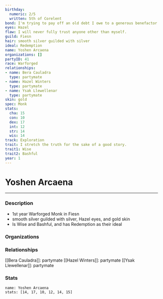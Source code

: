 ```yaml
---
birthday:
  numeric: 2/5
  written: 5th of Corelent
bond: I'm trying to pay off an old debt I owe to a generous benefactor.
eyes: Hazel
flaw: I will never fully trust anyone other than myself.
guild: Fiesn
hair: smooth silver guilded with silver
ideal: Redemption
name: Yoshen Arcaena
organizations: []
partyID: 41
race: Warforged
relationships:
- name: Bera Cauladra
  type: partymate
- name: Hazel Winters
  type: partymate
- name: Ysak Llewellenar
  type: partymate
skin: gold
spec: Monk
stats:
  cha: 15
  con: 10
  dex: 17
  int: 12
  str: 14
  wis: 14
track: Exploration
trait: I stretch the truth for the sake of a good story.
trait1: Wise
trait2: Bashful
year: 1
---
```

# Yoshen Arcaena
---
### Description
- 1st year Warforged Monk in Fiesn
- smooth silver guilded with silver, Hazel eyes, and gold skin
- Is Wise and Bashful, and has Redemption as their ideal

### Organizations
### Relationships
[[Bera Cauladra]]: partymate
[[Hazel Winters]]: partymate
[[Ysak Llewellenar]]: partymate
### Stats
```statblock
name: Yoshen Arcaena
stats: [14, 17, 10, 12, 14, 15]
```